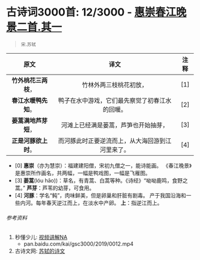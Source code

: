 # 古诗词3000首: 12/3000 - [惠崇春江晚景二首.其一](https://so.gushiwen.org/shiwenv_84b5b3488790.aspx)
> `宋`.`苏轼`

|原文 |译文 |注释 |
|:---:|:---:|:---:|
|**竹外桃花三两枝**，|竹林外两三枝桃花初放，|[1]|
|**春江水暖鸭先知**。|鸭子在水中游戏，它们最先察觉了初春江水的回暖。|[2]|
|**蒌蒿满地芦芽短**，|河滩上已经满是蒌蒿，芦笋也开始抽芽，|[3]|
|**正是河豚欲上时**。|而河豚此时正要逆流而上，从大海回游到江河里来了。|[4]|

* [0] **惠崇**（亦为慧崇）：福建建阳僧，宋初九僧之一，能诗能画。
     《春江晚景》是惠崇所作画名，共两幅，一幅是鸭戏图，一幅是飞雁图。
* [3] **蒌蒿**(lóu hāo))：草名，有青蒿、白蒿等种。《诗经》“呦呦鹿鸣，食野之蒿。”
      **芦芽**：芦苇的幼芽，可食用。
* [4] **河豚**：学名“鲀”，肉味鲜美，但是卵巢和肝脏有剧毒。
      产于我国沿海和一些内河。每年春天逆江而上，在淡水中产卵。
      **上**：指逆江而上。

###### 参考资料
1. 秒懂少儿: [视频讲解NA](N/A)
   + pan.baidu.com/kai/gsc3000/2019/0012.mp4
1. 古诗文网: [苏轼的诗文](https://so.gushiwen.org/authorv_3b99a16ff2dd.aspx)
